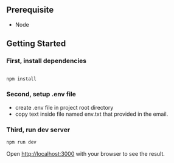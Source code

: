 ## Prerequisite

- Node

## Getting Started

### First, install dependencies

```bash

npm install
```

### Second, setup .env file

- create .env file in project root directory
- copy text inside file named env.txt that provided in the email.

### Third, run dev server

```bash
npm run dev
```

Open [http://localhost:3000](http://localhost:3000) with your browser to see the result.
